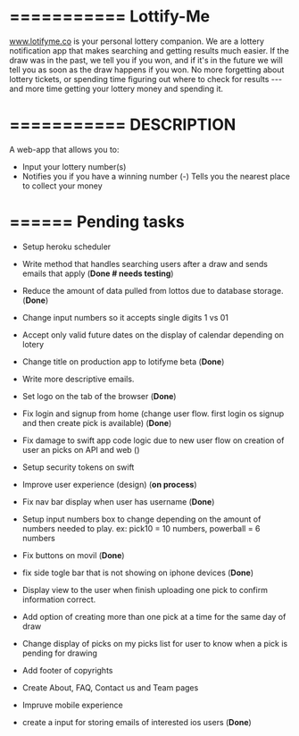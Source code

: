 
===========
Lottify-Me
===========

www.lotifyme.co is your personal lottery companion.   We are a lottery notification app that makes searching and getting results much easier. If the draw was in the past, we tell you if you won, and if it's in the future we will tell you as soon as the draw happens if you won.  No more forgetting about lottery tickets, or spending time figuring out where to check for results --- and more time getting your lottery money and spending it.

===========
DESCRIPTION
===========

A web-app that allows you to:

 -  Input your lottery number(s)
 -  Notifies you if you have a winning number
(-) Tells you the nearest place to collect your money

======
Pending tasks
======

 -  Setup heroku scheduler

 -  Write method that handles searching users after a draw and sends emails that apply (**Done # needs testing**)

 -  Reduce the amount of data pulled from lottos due to database storage. (**Done**)

 -  Change input numbers so it accepts single digits 1 vs 01

 -  Accept only valid future dates on the display of calendar depending on lotery

 -  Change title on production app to lotifyme beta (**Done**)

 -  Write more descriptive emails.

 -  Set logo on the tab of the browser (**Done**)

 -  Fix login and signup from home (change user flow. first login os signup and then create pick is available) (**Done**) 
 -  Fix damage to swift app code logic due to new user flow on creation of user an picks on API and web ()

 -  Setup security tokens on swift

 -  Improve user experience (design) (**on process**)

 -  Fix nav bar display when user has username (**Done**)

 -  Setup input numbers box to change depending on the amount of numbers needed to play. ex: pick10 = 10 numbers, powerball = 6 numbers
 
 -  Fix buttons on movil (**Done**)
 
 - fix side togle bar that is not showing on iphone devices (**Done**) 
 
 - Display view to the user when finish uploading one pick to confirm information correct.
 
 - Add option of creating more than one pick at a time for the same day of draw
 
 - Change display of picks on my picks list for user to know when a pick is pending for drawing
 
 - Add footer of copyrights
 
 - Create About, FAQ, Contact us and Team pages 
 
 - Impruve mobile experience
 
 - create a input for storing emails of interested ios users (**Done**)
